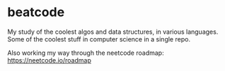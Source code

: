 # beatcode

My study of the coolest algos and data structures, in various languages. Some of the coolest stuff in computer science in a single repo.

Also working my way through the neetcode roadmap:
https://neetcode.io/roadmap
